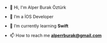 - 👋 Hi, I'm Alper Burak Öztürk

- 🌱 I’m a İOS Developer

- 🌱 I’m currently learning **Swift**

- 📫 How to reach me **alperrburak@gmail.com**




